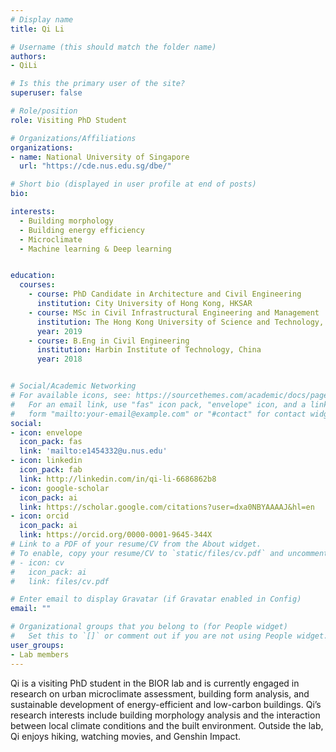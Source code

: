 ```yaml
---
# Display name
title: Qi Li

# Username (this should match the folder name)
authors:
- QiLi

# Is this the primary user of the site?
superuser: false

# Role/position
role: Visiting PhD Student

# Organizations/Affiliations
organizations:
- name: National University of Singapore
  url: "https://cde.nus.edu.sg/dbe/"

# Short bio (displayed in user profile at end of posts)
bio:

interests:
  - Building morphology
  - Building energy efficiency
  - Microclimate
  - Machine learning & Deep learning


education:
  courses:
    - course: PhD Candidate in Architecture and Civil Engineering
      institution: City University of Hong Kong, HKSAR
    - course: MSc in Civil Infrastructural Engineering and Management
      institution: The Hong Kong University of Science and Technology, HKSAR
      year: 2019
    - course: B.Eng in Civil Engineering
      institution: Harbin Institute of Technology, China
      year: 2018


# Social/Academic Networking
# For available icons, see: https://sourcethemes.com/academic/docs/page-builder/#icons
#   For an email link, use "fas" icon pack, "envelope" icon, and a link in the
#   form "mailto:your-email@example.com" or "#contact" for contact widget.
social:
- icon: envelope
  icon_pack: fas
  link: 'mailto:e1454332@u.nus.edu'
- icon: linkedin
  icon_pack: fab
  link: http://linkedin.com/in/qi-li-6686862b8
- icon: google-scholar
  icon_pack: ai
  link: https://scholar.google.com/citations?user=dxa0NBYAAAAJ&hl=en
- icon: orcid
  icon_pack: ai
  link: https://orcid.org/0000-0001-9645-344X
# Link to a PDF of your resume/CV from the About widget.
# To enable, copy your resume/CV to `static/files/cv.pdf` and uncomment the lines below.
# - icon: cv
#   icon_pack: ai
#   link: files/cv.pdf

# Enter email to display Gravatar (if Gravatar enabled in Config)
email: ""

# Organizational groups that you belong to (for People widget)
#   Set this to `[]` or comment out if you are not using People widget.
user_groups:
- Lab members
---
```

Qi is a visiting PhD student in the BIOR lab and is currently engaged in research on urban microclimate assessment, building form analysis, and sustainable development of energy-efficient and low-carbon buildings. Qi’s research interests include building morphology analysis and the interaction between local climate conditions and the built environment. Outside the lab, Qi enjoys hiking, watching movies, and Genshin Impact.